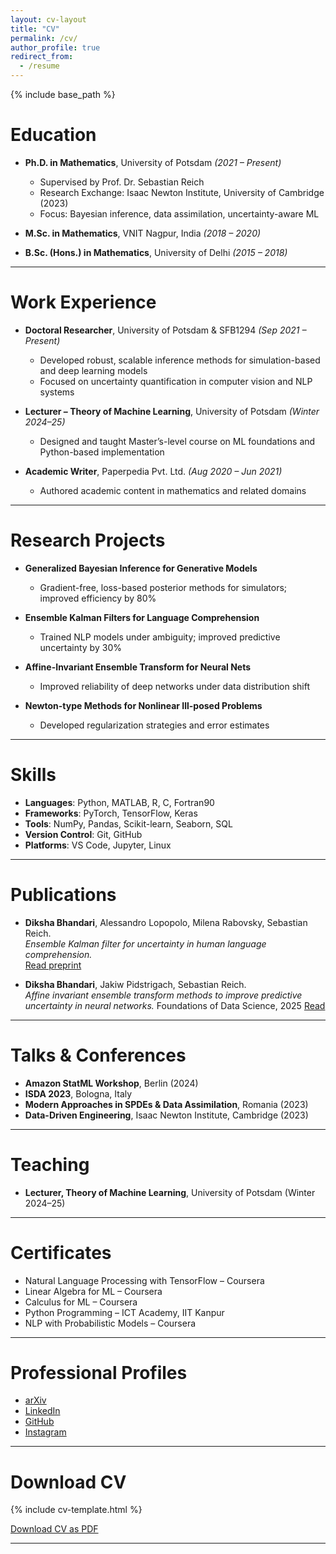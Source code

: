 ```yaml
---
layout: cv-layout
title: "CV"
permalink: /cv/
author_profile: true
redirect_from:
  - /resume
---
```


{% include base_path %}

Education
======
- **Ph.D. in Mathematics**, University of Potsdam _(2021 – Present)_  
  - Supervised by Prof. Dr. Sebastian Reich  
  - Research Exchange: Isaac Newton Institute, University of Cambridge (2023)  
  - Focus: Bayesian inference, data assimilation, uncertainty-aware ML  

- **M.Sc. in Mathematics**, VNIT Nagpur, India _(2018 – 2020)_

- **B.Sc. (Hons.) in Mathematics**, University of Delhi _(2015 – 2018)_

---

Work Experience
======
- **Doctoral Researcher**, University of Potsdam & SFB1294 _(Sep 2021 – Present)_  
  - Developed robust, scalable inference methods for simulation-based and deep learning models  
  - Focused on uncertainty quantification in computer vision and NLP systems

- **Lecturer – Theory of Machine Learning**, University of Potsdam _(Winter 2024–25)_  
  - Designed and taught Master’s-level course on ML foundations and Python-based implementation

- **Academic Writer**, Paperpedia Pvt. Ltd. _(Aug 2020 – Jun 2021)_  
  - Authored academic content in mathematics and related domains

---

Research Projects
======
- **Generalized Bayesian Inference for Generative Models**  
  - Gradient-free, loss-based posterior methods for simulators; improved efficiency by 80%

- **Ensemble Kalman Filters for Language Comprehension**  
  - Trained NLP models under ambiguity; improved predictive uncertainty by 30%

- **Affine-Invariant Ensemble Transform for Neural Nets**  
  - Improved reliability of deep networks under data distribution shift

- **Newton-type Methods for Nonlinear Ill-posed Problems**  
  - Developed regularization strategies and error estimates

---

Skills
======
- **Languages**: Python, MATLAB, R, C, Fortran90  
- **Frameworks**: PyTorch, TensorFlow, Keras  
- **Tools**: NumPy, Pandas, Scikit-learn, Seaborn, SQL  
- **Version Control**: Git, GitHub  
- **Platforms**: VS Code, Jupyter, Linux

---

Publications
======

- **Diksha Bhandari**, Alessandro Lopopolo, Milena Rabovsky, Sebastian Reich.  
  *Ensemble Kalman filter for uncertainty in human language comprehension.*  
  [Read preprint](https://arxiv.org/abs/2505.02590)

- **Diksha Bhandari**, Jakiw Pidstrigach, Sebastian Reich.  
  *Affine invariant ensemble transform methods to improve predictive uncertainty in neural networks.*
  Foundations of Data Science, 2025
  [Read](https://www.aimsciences.org/article/doi/10.3934/fods.2024040)
  

---

Talks & Conferences
======


- **Amazon StatML Workshop**, Berlin (2024)  
- **ISDA 2023**, Bologna, Italy  
- **Modern Approaches in SPDEs & Data Assimilation**, Romania (2023)  
- **Data-Driven Engineering**, Isaac Newton Institute, Cambridge (2023)

---

Teaching
======

- **Lecturer, Theory of Machine Learning**, University of Potsdam (Winter 2024–25)

---

Certificates
======
- Natural Language Processing with TensorFlow – Coursera  
- Linear Algebra for ML – Coursera  
- Calculus for ML – Coursera  
- Python Programming – ICT Academy, IIT Kanpur  
- NLP with Probabilistic Models – Coursera

---

Professional Profiles
======
- [arXiv](https://arxiv.org/abs/2505.02590)  
- [LinkedIn](https://www.linkedin.com/in/diksha-bhandari/)  
- [GitHub](https://github.com/dikshab14)  
- [Instagram](https://instagram.com/diksha_bhandari14)

---

Download CV
======
{% include cv-template.html %}
<div class="cv-download-links">
  <a href="{{ base_path }}/files/Diksha-Bhandari-Resume.pdf" class="btn btn--primary">Download CV as PDF</a>
</div>

---